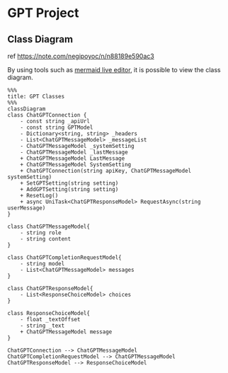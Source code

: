 ﻿# GPT Project

## Class Diagram
ref https://note.com/negipoyoc/n/n88189e590ac3

By using tools such as [mermaid live editor](https://mermaid-js.github.io/mermaid-live-editor/), it is possible to view the class diagram.
```mermaid  
%%%
title: GPT Classes  
%%%  
classDiagram
class ChatGPTConnection {
    - const string _apiUrl
    - const string GPTModel
    - Dictionary<string, string> _headers
    - List<ChatGPTMessageModel> _messageList
    - ChatGPTMessageModel _systemSetting
    - ChatGPTMessageModel _lastMessage
    + ChatGPTMessageModel LastMessage
    + ChatGPTMessageModel SystemSetting
    + ChatGPTConnection(string apiKey, ChatGPTMessageModel systemSetting)
    + SetGPTSetting(string setting)
    + AddGPTSetting(string setting)
    + ResetLog()
    + async UniTask<ChatGPTResponseModel> RequestAsync(string userMessage)
}

class ChatGPTMessageModel{
    - string role
    - string content
}

class ChatGPTCompletionRequestModel{
    - string model
    - List<ChatGPTMessageModel> messages
}

class ChatGPTResponseModel{
    - List<ResponseChoiceModel> choices
}

class ResponseChoiceModel{
    - float _textOffset
    - string _text
    + ChatGPTMessageModel message
}

ChatGPTConnection --> ChatGPTMessageModel
ChatGPTCompletionRequestModel --> ChatGPTMessageModel
ChatGPTResponseModel --> ResponseChoiceModel
```